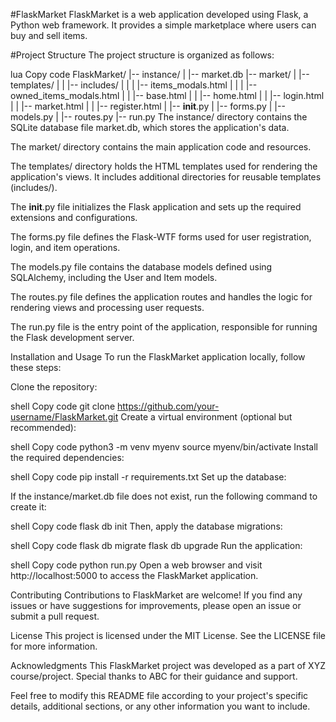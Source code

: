 #FlaskMarket
FlaskMarket is a web application developed using Flask, a Python web framework. It provides a simple marketplace where users can buy and sell items.

#Project Structure
The project structure is organized as follows:

lua
Copy code
FlaskMarket/
|-- instance/
|   |-- market.db
|-- market/
|   |-- templates/
|   |   |-- includes/
|   |   |   |-- items_modals.html
|   |   |   |-- owned_items_modals.html
|   |   |-- base.html
|   |   |-- home.html
|   |   |-- login.html
|   |   |-- market.html
|   |   |-- register.html
|   |-- __init__.py
|   |-- forms.py
|   |-- models.py
|   |-- routes.py
|-- run.py
The instance/ directory contains the SQLite database file market.db, which stores the application's data.

The market/ directory contains the main application code and resources.

The templates/ directory holds the HTML templates used for rendering the application's views. It includes additional directories for reusable templates (includes/).

The __init__.py file initializes the Flask application and sets up the required extensions and configurations.

The forms.py file defines the Flask-WTF forms used for user registration, login, and item operations.

The models.py file contains the database models defined using SQLAlchemy, including the User and Item models.

The routes.py file defines the application routes and handles the logic for rendering views and processing user requests.

The run.py file is the entry point of the application, responsible for running the Flask development server.

Installation and Usage
To run the FlaskMarket application locally, follow these steps:

Clone the repository:

shell
Copy code
git clone https://github.com/your-username/FlaskMarket.git
Create a virtual environment (optional but recommended):

shell
Copy code
python3 -m venv myenv
source myenv/bin/activate
Install the required dependencies:

shell
Copy code
pip install -r requirements.txt
Set up the database:

If the instance/market.db file does not exist, run the following command to create it:

shell
Copy code
flask db init
Then, apply the database migrations:

shell
Copy code
flask db migrate
flask db upgrade
Run the application:

shell
Copy code
python run.py
Open a web browser and visit http://localhost:5000 to access the FlaskMarket application.

Contributing
Contributions to FlaskMarket are welcome! If you find any issues or have suggestions for improvements, please open an issue or submit a pull request.

License
This project is licensed under the MIT License. See the LICENSE file for more information.

Acknowledgments
This FlaskMarket project was developed as a part of XYZ course/project. Special thanks to ABC for their guidance and support.

Feel free to modify this README file according to your project's specific details, additional sections, or any other information you want to include.
